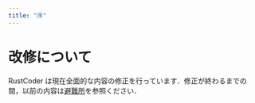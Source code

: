 ```yaml
---
title: "序"
---
```


# 改修について

RustCoder は現在全面的な内容の修正を行っています．修正が終わるまでの間，以前の内容は[避難所](https://zenn.dev/toga/books/rust-atcoder-old)を参照ください．